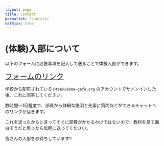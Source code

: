```yaml
---
layout: page
title: Contact
permalink: /contact/
mathjax: true
---
```



# (体験)入部について

以下のフォームに必要事項を記入して送ることで体験入部ができます。

<a href="https://forms.gle/hh871Fd7aaXkt6vy6"><font size="5">フォームのリンク</font></a>

学校から配布されている `@tsukukoma-gafe.org` のアカウントでサインインした後、これに回答してください。

数時間〜1日程度で、部員から詳細な説明と先輩に質問などができるチャットへのリンクが届きます。

これを送ったからと言ってすぐに部費がかかるわけではないので、教材を見て面白そうだと思ったら気軽に送ってください。



皆さんの入部をお待ちしています!!